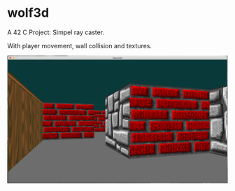 # wolf3d
A 42 C Project: Simpel ray caster.

With player movement, wall collision and textures.

![image1](wolf3d_img.png)
